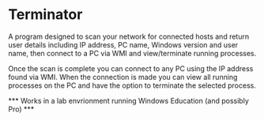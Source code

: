 # Terminator

A program designed to scan your network for connected hosts and return user details including IP address, PC name, Windows version and user name, then connect to a PC via WMI and view/terminate running processes.

Once the scan is complete you can connect to any PC using the IP address found via WMI. When the connection is made you can view all running processes on the PC and have the option to terminate the selected process.

*** Works in a lab envrionment running Windows Education (and possibly Pro) ***
